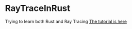 # RayTraceInRust
Trying to learn both Rust and Ray Tracing
[The tutorial is here](https://raytracing.github.io/books/RayTracingInOneWeekend.html)
